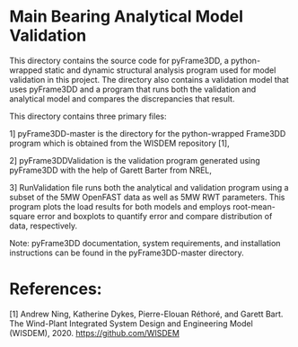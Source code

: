 # Main Bearing Analytical Model Validation

This directory contains the source code for pyFrame3DD, a python-wrapped static and dynamic structural analysis program used for model validation in this project. The directory also contains a validation model that uses pyFrame3DD and a program that runs both the validation and analytical model and compares the discrepancies that result.  

This directory contains three primary files:

1] pyFrame3DD-master is the directory for the python-wrapped Frame3DD program which is obtained from the WISDEM repository [1],

2] pyFrame3DDValidation is the validation program generated using pyFrame3DD with the help of Garett Barter from NREL,

3] RunValidation file runs both the analytical and validation program using a subset of the 5MW OpenFAST data as well as 5MW RWT parameters. This program plots the load results for both models and employs root-mean-square error and boxplots to quantify error and compare distribution of data, respectively.  

Note: pyFrame3DD documentation, system requirements, and installation instructions can be found in the pyFrame3DD-master directory. 


# References:

[1] Andrew Ning, Katherine Dykes, Pierre-Elouan Réthoré, and Garett Bart. The Wind-Plant Integrated System Design and Engineering Model (WISDEM), 2020. https://github.com/WISDEM
